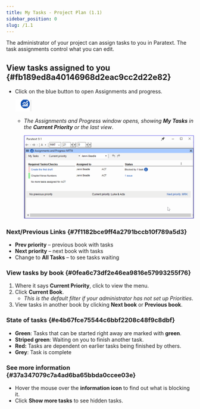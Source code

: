 ```yaml
---
title: My Tasks - Project Plan (1.1)
sidebar_position: 0
slug: /1.1
---
```




The administrator of your project can assign tasks to you in Paratext. The task assignments control what you can edit.


## View tasks assigned to you {#fb189ed8a40146968d2eac9cc2d22e82}

- Click on the blue button to open Assignments and progress.

	![](./928198510.png)

	- _The Assignments and Progress window opens, showing_ _**My Tasks**_ _in the_ _**Current Priority**_ _or the last view_.

		![](./1232390521.png)


### Next/Previous Links {#7f1182bce9ff4a2791bccb10f789a5d3}

- **Prev priority** – previous book with tasks
- **Next priority** – next book with tasks
- Change to **All Tasks** – to see tasks waiting

### View tasks by book {#0fea6c73df2e46ea9816e57993255f76}

1. Where it says **Current Priority**, click to view the menu.
1. Click **Current Book**.
	- _This is the default filter if your administrator has not set up Priorities_.
1. View tasks in another book by clicking **Next book** or **Previous book**.

### State of tasks {#e4b67fce75544c6bbf2208c48f9c8dbf}

- **Green**: Tasks that can be started right away are marked with **green**.
- **Striped green**: Waiting on you to finish another task.
- **Red:** Tasks are dependent on earlier tasks being finished by others.
- **Grey**: Task is complete

### **See more information** {#37a347079c7a4ad6ba65bbda0ccee03e}

- Hover the mouse over the **information icon** to find out what is blocking it.
- Click **Show more tasks** to see hidden tasks.
